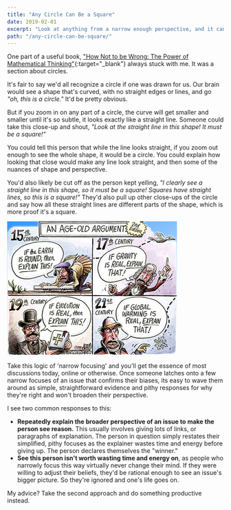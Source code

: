 ```yaml
---
title: "Any Circle Can Be a Square"
date: 2019-02-01
excerpt: "Look at anything from a narrow enough perspective, and it can be whatever your mind wants."
path: "/any-circle-can-be-square/"
---
```


One part of a useful book, ["How Not to be Wrong: The Power of Mathematical Thinking"](https://www.google.com/aclk?sa=l&ai=DChcSEwin75XQn5jgAhXInrMKHTx-C40YABADGgJxbg&sig=AOD64_1vurcKpysMAylCFcat6FVpP_QpJQ&adurl=&ctype=5&q=){:target="_blank"} always stuck with me. It was a section about circles.

It's fair to say we'd all recognize a circle if one was drawn for us. Our brain would see a shape that's curved, with no straight edges or lines, and go _"oh, this is a circle."_ It'd be pretty obvious.

But if you zoom in on any part of a circle, the curve will get smaller and smaller until it's so subtle, it looks exactly like a straight line. Someone could take this close-up and shout, _"Look at the straight line in this shape! It must be a square!"_

You could tell this person that while the line looks straight, if you zoom out enough to see the whole shape, it would be a circle. You could explain how looking that close would make any line look straight, and then some of the nuances of shape and perspective.

You'd also likely be cut off as the person kept yelling, _"I clearly see a straight line in this shape, so it must be a square! Squares have straight lines, so this is a square!"_ They'd also pull up other close-ups of the circle and say how all these straight lines are different parts of the shape, which is more proof it's a square.

![A comic with examples of bad arguments based on narrow sampling throughout the ages.](/assets/images/notes/bad-arguments-comic.jpg)

Take this logic of 'narrow focusing' and you'll get the essence of most discussions today, online or otherwise. Once someone latches onto a few narrow focuses of an issue that confirms their biases, its easy to wave them around as simple, straightforward evidence and pithy responses for why they're right and won't broaden their perspective.

I see two common responses to this:

* **Repeatedly explain the broader perspective of an issue to make the person see reason.** This usually involves giving lots of links, or paragraphs of explanation. The person in question simply restates their simplified, pithy focuses as the explainer wastes time and energy before giving up. The person declares themselves the "winner."
* **See this person isn't worth wasting time and energy on**, as people who narrowly focus this way virtually never change their mind. If they were willing to adjust their beliefs, they'd be rational enough to see an issue's bigger picture. So they're ignored and one's life goes on.

My advice? Take the second approach and do something productive instead.
